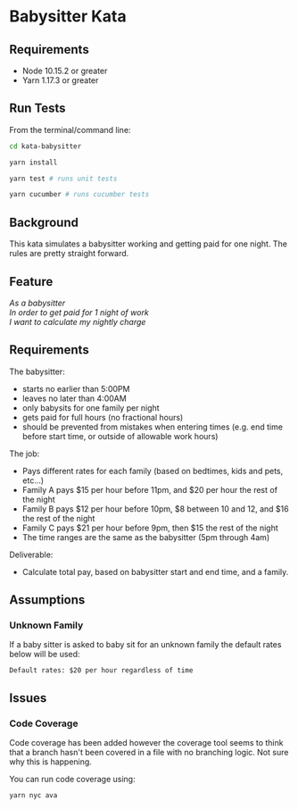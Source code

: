 # Babysitter Kata

## Requirements

- Node 10.15.2 or greater
- Yarn 1.17.3 or greater

## Run Tests

From the terminal/command line:

```bash
cd kata-babysitter

yarn install

yarn test # runs unit tests

yarn cucumber # runs cucumber tests
```


## Background
This kata simulates a babysitter working and getting paid for one night.  The rules are pretty straight forward.

## Feature
*As a babysitter<br>
In order to get paid for 1 night of work<br>
I want to calculate my nightly charge<br>*

## Requirements
The babysitter:
- starts no earlier than 5:00PM
- leaves no later than 4:00AM
- only babysits for one family per night
- gets paid for full hours (no fractional hours)
- should be prevented from mistakes when entering times (e.g. end time before start time, or outside of allowable work hours)

The job:
- Pays different rates for each family (based on bedtimes, kids and pets, etc...)
- Family A pays $15 per hour before 11pm, and $20 per hour the rest of the night
- Family B pays $12 per hour before 10pm, $8 between 10 and 12, and $16 the rest of the night
- Family C pays $21 per hour before 9pm, then $15 the rest of the night
- The time ranges are the same as the babysitter (5pm through 4am)

Deliverable:
- Calculate total pay, based on babysitter start and end time, and a family.

## Assumptions

### Unknown Family

If a baby sitter is asked to baby sit for an unknown family the default rates below will be used:

```text
Default rates: $20 per hour regardless of time
``` 

## Issues

### Code Coverage

Code coverage has been added however the coverage tool seems to think that a branch hasn't been covered
in a file with no branching logic. Not sure why this is happening.

You can run code coverage using:

```bash
yarn nyc ava
```
